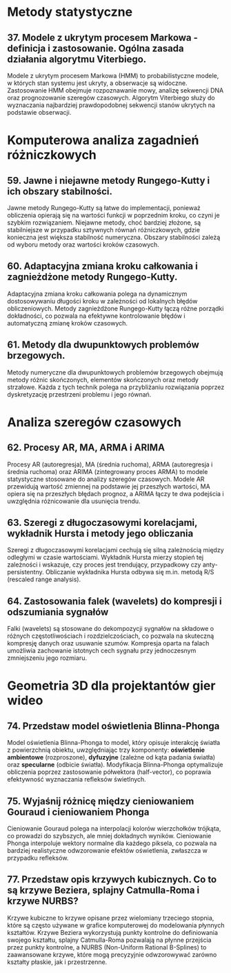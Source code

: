 # Metody statystyczne

## 37. Modele z ukrytym procesem Markowa - definicja i zastosowanie. Ogólna zasada działania algorytmu Viterbiego.

Modele z ukrytym procesem Markowa (HMM) to probabilistyczne modele, w których stan systemu jest ukryty, a obserwacje są widoczne. Zastosowanie HMM obejmuje rozpoznawanie mowy, analizę sekwencji DNA oraz prognozowanie szeregów czasowych. Algorytm Viterbiego służy do wyznaczania najbardziej prawdopodobnej sekwencji stanów ukrytych na podstawie obserwacji.

# Komputerowa analiza zagadnień różniczkowych

## 59. Jawne i niejawne metody Rungego-Kutty i ich obszary stabilności.

Jawne metody Rungego-Kutty są łatwe do implementacji, ponieważ obliczenia opierają się na wartości funkcji w poprzednim kroku, co czyni je szybkim rozwiązaniem. Niejawne metody, choć bardziej złożone, są stabilniejsze w przypadku sztywnych równań różniczkowych, gdzie konieczna jest większa stabilność numeryczna. Obszary stabilności zależą od wyboru metody oraz wartości kroków czasowych.

## 60. Adaptacyjna zmiana kroku całkowania i zagnieżdżone metody Rungego-Kutty.

Adaptacyjna zmiana kroku całkowania polega na dynamicznym dostosowywaniu długości kroku w zależności od lokalnych błędów obliczeniowych. Metody zagnieżdżone Rungego-Kutty łączą różne porządki dokładności, co pozwala na efektywne kontrolowanie błędów i automatyczną zmianę kroków czasowych.

## 61. Metody dla dwupunktowych problemów brzegowych.

Metody numeryczne dla dwupunktowych problemów brzegowych obejmują metody różnic skończonych, elementów skończonych oraz metody strzałowe. Każda z tych technik polega na przybliżaniu rozwiązania poprzez dyskretyzację przestrzeni problemu i jego równań.

# Analiza szeregów czasowych

## 62. Procesy AR, MA, ARMA i ARIMA

Procesy AR (autoregresja), MA (średnia ruchoma), ARMA (autoregresja i średnia ruchoma) oraz ARIMA (zintegrowany proces ARMA) to modele statystyczne stosowane do analizy szeregów czasowych. Modele AR przewidują wartość zmiennej na podstawie jej przeszłych wartości, MA opiera się na przeszłych błędach prognoz, a ARIMA łączy te dwa podejścia i uwzględnia różnicowanie dla usunięcia trendu.

## 63. Szeregi z długoczasowymi korelacjami, wykładnik Hursta i metody jego obliczania

Szeregi z długoczasowymi korelacjami cechują się silną zależnością między odległymi w czasie wartościami. Wykładnik Hursta mierzy stopień tej zależności i wskazuje, czy proces jest trendujący, przypadkowy czy anty-persistentny. Obliczanie wykładnika Hursta odbywa się m.in. metodą R/S (rescaled range analysis).

## 64. Zastosowania falek (wavelets) do kompresji i odszumiania sygnałów

Falki (wavelets) są stosowane do dekompozycji sygnałów na składowe o różnych częstotliwościach i rozdzielczościach, co pozwala na skuteczną kompresję danych oraz usuwanie szumów. Kompresja oparta na falach umożliwia zachowanie istotnych cech sygnału przy jednoczesnym zmniejszeniu jego rozmiaru.

# Geometria 3D dla projektantów gier wideo

## 74. Przedstaw model oświetlenia Blinna-Phonga

Model oświetlenia Blinna-Phonga to model, który opisuje interakcję światła z powierzchnią obiektu, uwzględniając trzy komponenty: **oświetlenie ambientowe** (rozproszone), **dyfuzyjne** (zależne od kąta padania światła) oraz **specularne** (odbicie światła). Modyfikacja Blinna-Phonga optymalizuje obliczenia poprzez zastosowanie półwektora (half-vector), co poprawia efektywność wyznaczania refleksów świetlnych.

## 75. Wyjaśnij różnicę między cieniowaniem Gouraud i cieniowaniem Phonga

Cieniowanie Gouraud polega na interpolacji kolorów wierzchołków trójkąta, co prowadzi do szybszych, ale mniej dokładnych wyników. Cieniowanie Phonga interpoluje wektory normalne dla każdego piksela, co pozwala na bardziej realistyczne odwzorowanie efektów oświetlenia, zwłaszcza w przypadku refleksów.

## 77. Przedstaw opis krzywych kubicznych. Co to są krzywe Beziera, splajny Catmulla-Roma i krzywe NURBS?

Krzywe kubiczne to krzywe opisane przez wielomiany trzeciego stopnia, które są często używane w grafice komputerowej do modelowania płynnych kształtów. Krzywe Beziera wykorzystują punkty kontrolne do definiowania swojego kształtu, splajny Catmulla-Roma pozwalają na płynne przejścia przez punkty kontrolne, a NURBS (Non-Uniform Rational B-Splines) to zaawansowane krzywe, które mogą precyzyjnie odwzorowywać zarówno kształty płaskie, jak i przestrzenne.
